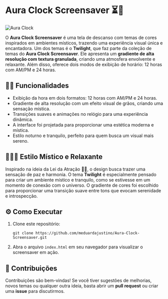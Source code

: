 # Aura Clock Screensaver ⏳💫

![Aura Clock](https://i.ibb.co/HN9TWzW/aurascreen.png)

O **Aura Clock Screensaver** é uma tela de descanso com temas de cores inspirados em ambientes místicos, trazendo uma experiência visual única e encantadora. Um dos temas é o **Twilight**, que faz parte da coleção de temas do **Aura Clock Screensaver**. Ele apresenta um **gradiente de alta resolução com textura granulada**, criando uma atmosfera envolvente e relaxante. Além disso, oferece dois modos de exibição de horário: 12 horas com AM/PM e 24 horas.

## 🌙✨ Funcionalidades

- Exibição da hora em dois formatos: 12 horas com AM/PM e 24 horas.
- Gradiente de alta resolução com um efeito visual de grãos, criando uma sensação mística.
- Transições suaves e animações no relógio para uma experiência dinâmica.
- A interface foi projetada para proporcionar uma estética moderna e mística.
- Estilo noturno e tranquilo, perfeito para quem busca um visual mais sereno.

## 🧘‍♀️💖 Estilo Místico e Relaxante

Inspirado na ideia da Lei da Atração 🌠✨, o design busca trazer uma sensação de paz e harmonia. O tema **Twilight** é especialmente pensado para criar um ambiente místico e tranquilo, como se estivesse em um momento de conexão com o universo. O gradiente de cores foi escolhido para proporcionar uma transição suave entre tons que evocam serenidade e introspecção.

## ⚙️ Como Executar

1. Clone este repositório:
    ```
    git clone https://github.com/meduardajustino/Aura-Clock-Screensaver.git
    ```
2. Abra o arquivo `index.html` em seu navegador para visualizar o screensaver em ação.

## 🦋 Contribuições

Contribuições são bem-vindas! Se você tiver sugestões de melhorias, novos temas ou qualquer outra ideia, basta abrir um **pull request** ou criar uma **issue** para discutirmos.
